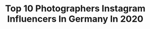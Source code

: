---
title: Top 10 Photographers Instagram Influencers In Germany In 2020
description: >-
  Find top photographers Instagram influencers in Germany in 2020. Most popular hashtags: #love #travel #ig.
platform: Instagram
hits: 1502
text_top: Discover the top-rated Instagram influencers on inBeat.
text_bottom: inBeat has 1502 Instagram influencers like this in Germany for you to contact.
profiles:
  - username: "dieserbobby"
    fullname: >-
      Bobby 🌺
    bio: >-
      photographer
    location: "Germany"
    followers: 33926
    engagement: 806
    commentsToLikes: 0.012785
    id: ck0vv0fdamz140i19lo0ri8nu
    verified: false
    hashtags: ""
  - username: "timothyschaumburg"
    fullname: >-
      Timothy Schaumburg
    bio: >-
      Photographer
    location: "Germany"
    followers: 8100
    engagement: 438
    commentsToLikes: 0.028610
    id: ck6tvfhvoly070j71b4dfwg49
    verified: false
    hashtags: "#donatecreateparticipate, #creatives, #gentlemonsterxhuawei, #eyewearsmart2"
  - username: "timo_maczollek"
    fullname: >-
      Photographer
    bio: >-
      📸 photographer_traveler_gamer 🌏 based in Germany (Bochum) collaboration ➡️ DM ME
    location: "Germany"
    followers: 24730
    engagement: 183
    commentsToLikes: 0.042392
    id: ck5zzbpzrbg420i14v8re6drs
    verified: false
    hashtags: "#mallorca, #la, #holiday, #studio"
  - username: "marcofischerstudio"
    fullname: >-
      Marco Fischer
    bio: >-
      Photographer
    location: "Germany"
    followers: 5937
    engagement: 481
    commentsToLikes: 0.017633
    id: ck6twajf5qwrn0j71tgjwruqr
    verified: false
    hashtags: "#fcbayern, #landscape, #nature, #ibiza"
  - username: "stephantischmann_fotografie"
    fullname: >-
      STEPHAN TISCHMANN FOTOGRAFIE
    bio: >-
      photographer.
    location: "Germany"
    followers: 3669
    engagement: 1051
    commentsToLikes: 0.015620
    id: ck134as63viyv0i19slcztm9w
    verified: false
    hashtags: "#xmas, #silvester"
  - username: "john.loc"
    fullname: >-
      
    bio: >-
      Photographer
    location: "Germany"
    followers: 20922
    engagement: 1114
    commentsToLikes: 0.008706
    id: ck5pzvyxi30mo0i11f57rcw7q
    verified: false
    hashtags: ""
  - username: "gypsyinsneakers"
    fullname: >-
      Susanne | TRAVEL & MINDSET 🌞
    bio: >-
      Adventure Photographer and Content Creator ☽ Bali based 🇮🇩 ✩ Inspiring change & personal growth ✎ contact@gypsyinsneakers.com Read my blog ↓
    location: "Germany"
    followers: 6970
    engagement: 1438
    commentsToLikes: 0.379890
    id: ck8t9ukptpeu50j78at3a4bpu
    verified: false
    hashtags: "#dreamchaser, #balilife, #followingdreams, #sunsets"
  - username: "susamamma"
    fullname: >-
      s u s a n n a   p a u l
    bio: >-
      girl mom | twin boys mom | wifey | blogger | photo artist © susamamma.de #susamammaselfie - no photographer, no problem ⠀⠀⠀⠀⠀⠀⠀⠀⠀⠀
    location: "Germany"
    followers: 22464
    engagement: 915
    commentsToLikes: 0.125010
    id: ck14h7b9l8wc30i1984zdvot8
    verified: false
    hashtags: "#zwillingeimbauch, #twinsontheway, #susamammapregnant, #susamammajuist"
  - username: "michelle_ssss"
    fullname: >-
      IᑎᔕᑭO | BᒪOGGEᖇ | ᒪIᖴEᔕTYᒪE
    bio: >-
      ✿✿✿✿✿✿✿✿✿✿✿✿✿✿✿✿✿✿✿✿✿ 🌸 | 22 Jahre 👩‍👧‍👦 | Erzieherin von morgen ♥️ | IchLiebeDich! Immer @_krausetim 📸 | #photographer @perspektivenwechsel.m
    location: "Germany"
    followers: 2599
    engagement: 4777
    commentsToLikes: 0.129688
    id: ck9hazbdgepb40j789rrequsj
    verified: false
    hashtags: "#quotes, #anajohnson, #autumnvibes, #anajohnsonpreset"
  - username: "klefischschikowski"
    fullname: >-
      Klefisch Schikowski Fotografie
    bio: >-
      ❌ ...we want to capture your soul.... 📷 Portrait Art Photographer Frankfurt 💎 High end retouching 💍 visit @elno900 🚀 Founder @portsblitz
    location: "Germany"
    followers: 13278
    engagement: 1124
    commentsToLikes: 0.093829
    id: ck6tsqsd66b0p0j71d3a79nwz
    verified: false
    hashtags: "#l0tsabraids, #2instagood, #themysterypr0ject, #portraitsquad"
---